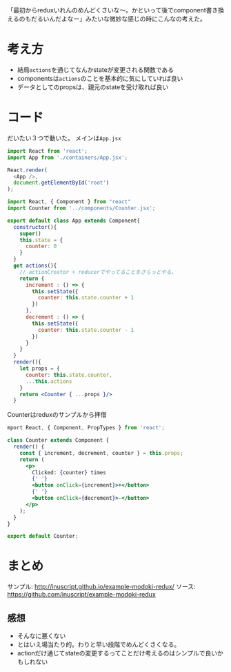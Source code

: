 
「最初からreduxいれんのめんどくさいな〜。かといって後でcomponent書き換えるのもだるいんだよなー」みたいな微妙な感じの時にこんなの考えた。

# 考え方
- 結局`actions`を通じてなんかstateが変更される関数である
- componentsは`actions`のことを基本的に気にしていれば良い
- データとしてのpropsは、親元のstateを受け取れば良い

# コード
だいたい３つで動いた。
メインは`App.jsx`

```index.js
import React from 'react';
import App from './containers/App.jsx';

React.render(
  <App />,
  document.getElementById('root')
);
```

```containers/App.jsx
import React, { Component } from "react"
import Counter from '../components/Counter.jsx';

export default class App extends Component{
  constructor(){
    super()
    this.state = {
      counter: 0
    }
  }
  get actions(){
    // actionCreator + reducerでやってることをさらっとやる。
    return {
      increment : () => {
        this.setState({
          counter: this.state.counter + 1
        })
      }, 
      decrement : () => {
        this.setState({
          counter: this.state.counter - 1
        })
      }
    }
  }
  render(){
    let props = {
      counter: this.state.counter,
      ...this.actions
    }
    return <Counter { ...props }/>
  }
```

Counterはreduxのサンプルから拝借

```components/Counter.jsx
mport React, { Component, PropTypes } from 'react';

class Counter extends Component {
  render() {
    const { increment, decrement, counter } = this.props;
    return (
      <p>
        Clicked: {counter} times
        {' '}
        <button onClick={increment}>+</button>
        {' '}
        <button onClick={decrement}>-</button>
      </p>
    );
  }
}

export default Counter;
```

# まとめ
サンプル: http://inuscript.github.io/example-modoki-redux/
ソース: https://github.com/inuscript/example-modoki-redux

## 感想
- そんなに悪くない
- とはいえ場当たり的。わりと早い段階でめんどくさくなる。
- actionだけ通じてstateの変更するってことだけ考えるのはシンプルで良いかもしれない
